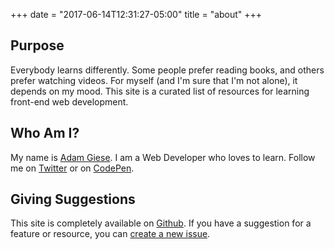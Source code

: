 +++
date = "2017-06-14T12:31:27-05:00"
title = "about"
+++

## Purpose

Everybody learns differently. Some people prefer reading books, and others prefer watching videos. For myself (and I'm sure that I'm not alone), it depends on my mood. This site is a curated list of resources for learning front-end web development.

## Who Am I?

My name is [Adam Giese](https://adamgiese.github.io/). I am a Web Developer who loves to learn. Follow me on [Twitter](https://twitter.com/AdamGieseDev) or on [CodePen](https://codepen.io/AdamGiese/).

## Giving Suggestions

This site is completely available on [Github](https://github.com/adamgiese/learningfrontend). If you have a suggestion for a feature or resource, you can [create a new issue](https://github.com/adamgiese/learningfrontend/issues).
